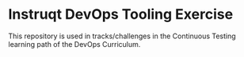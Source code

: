 # Instruqt DevOps Tooling Exercise

This repository is used in tracks/challenges in the Continuous Testing learning path of the DevOps Curriculum.
